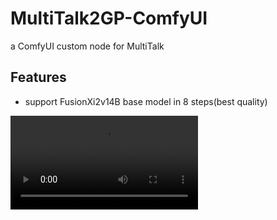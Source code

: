  # MultiTalk2GP-ComfyUI
a ComfyUI custom node for MultiTalk
## Features
- support FusionXi2v14B base model in 8 steps(best quality)
<video src="https://github.com/user-attachments/assets/12faace0-c1ff-4caf-a767-0d63604b692d"/>

- support AccVideo-i2v-14B-480p base model in 5 steps(fastest)
- support MagCache and TeaCache
- 
### coming soon in week

### 如果着急可以先用镜像
[MutiTalk的ComfyUI插件现已支持Teacache,81帧只需287秒，已int8量化sage2加速，5步即可出视频](https://mp.weixin.qq.com/s/cZBDpKNmJbke508QhGQ85g)

[MutiTalk的ComfyUI插件上线仙宫云，1图片+1音频=逼真数字人说话视频,已int8量化加速，5步即可出视频](https://mp.weixin.qq.com/s/lXvSD1BWndWvPUWW5l41-Q)